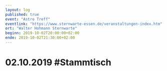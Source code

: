```yaml
---
layout: log
published: true
event: "Astro Treff"
eventlink: "https://www.sternwarte-essen.de/veranstaltungen-index.htm"
ort: "Walter Hohmann Sternwarte"
beginn: 2019-10-02T20:00:00+02:00
ende: 2019-10-02T21:30:00+02:00
---
```


# 02.10.2019 #Stammtisch
